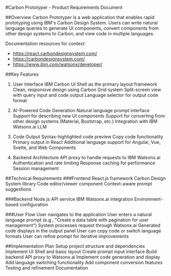 #Carbon Prototyper - Product Requirements Document

##Overview
Carbon Prototyper is a web application that enables rapid prototyping using IBM's Carbon Design System. Users can write natural language queries to generate UI components, convert components from other design systems to Carbon, and view code in multiple languages.

Documentation resources for context:
- https://react.carbondesignsystem.com/
- https://carbondesignsystem.com/
- https://www.ibm.com/watsonx/developer/

##Key Features
1. User Interface
IBM Carbon UI Shell as the primary layout framework
Clean, responsive design using Carbon Grid system
Split-screen view with query input and code output
Language selector for output code format

2. AI-Powered Code Generation
Natural language prompt interface
Support for describing new UI components
Support for converting from other design systems (Material, Bootstrap, etc.)
Integration with IBM Watsonx.ai LLM

3. Code Output
Syntax-highlighted code preview
Copy code functionality
Primary output in React
Additional language support for Angular, Vue, Svelte, and Web Components

4. Backend Architecture
API proxy to handle requests to IBM Watsonx.ai
Authentication and rate limiting
Response caching for performance
Session management

##Technical Requirements
###Frontend
React.js framework
Carbon Design System library
Code editor/viewer component
Context-aware prompt suggestions

###Backend
Node.js API service
IBM Watsonx.ai integration
Environment-based configuration

###User Flow
User navigates to the application
User enters a natural language prompt (e.g., "Create a data table with pagination for user management")
System processes request through Watsonx.ai
Generated code displays in the output panel
User can copy code or switch language formats
User can refine prompt for iterative improvements

##Implementation Plan
Setup project structure and dependencies
Implement UI Shell and basic layout
Create prompt input interface
Build backend API proxy to Watsonx.ai
Implement code generation and display
Add language switching functionality
Add component conversion features
Testing and refinement
Documentation